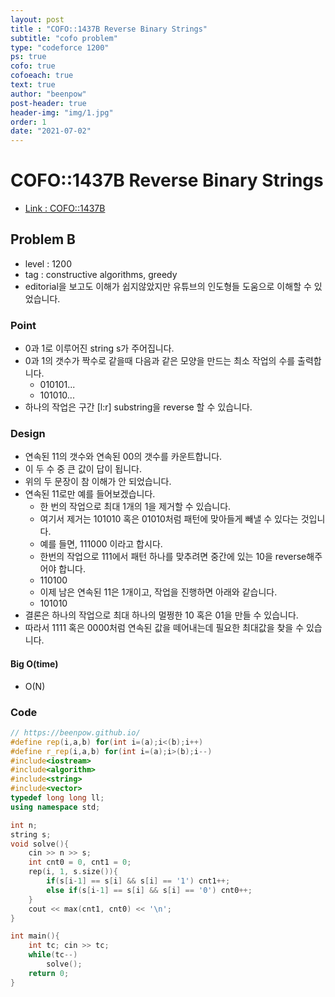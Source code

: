 ```yaml
---
layout: post
title : "COFO::1437B Reverse Binary Strings"
subtitle: "cofo problem"
type: "codeforce 1200"
ps: true
cofo: true
cofoeach: true
text: true
author: "beenpow"
post-header: true
header-img: "img/1.jpg"
order: 1
date: "2021-07-02"
---
```

# COFO::1437B Reverse Binary Strings
- [Link : COFO::1437B](https://codeforces.com/problemset/problem/1437/B)

## Problem B

- level : 1200
- tag : constructive algorithms, greedy
- editorial을 보고도 이해가 쉽지않았지만 유튜브의 인도형들 도움으로 이해할 수 있었습니다.

### Point
- 0과 1로 이루어진 string s가 주어집니다.
- 0과 1의 갯수가 짝수로 같을때 다음과 같은 모양을 만드는 최소 작업의 수를 출력합니다.
  - 010101...
  - 101010...
- 하나의 작업은 구간 [l:r] substring을 reverse 할 수 있습니다.

### Design
- 연속된 11의 갯수와 연속된 00의 갯수를 카운트합니다.
- 이 두 수 중 큰 값이 답이 됩니다.
- 위의 두 문장이 참 이해가 안 되었습니다.
- 연속된 11로만 예를 들어보겠습니다.
  - 한 번의 작업으로 최대 1개의 1을 제거할 수 있습니다.
  - 여기서 제거는 101010 혹은 01010처럼 패턴에 맞아들게 빼낼 수 있다는 것입니다.
  - 예를 들면, 111000 이라고 합시다.
  - 한번의 작업으로 111에서 패턴 하나를 맞추려면 중간에 있는 10을 reverse해주어야 합니다.
  - 110100
  - 이제 남은 연속된 11은 1개이고, 작업을 진행하면 아래와 같습니다.
  - 101010
- 결론은 하나의 작업으로 최대 하나의 멀쩡한 10 혹은 01을 만들 수 있습니다.
- 따라서 1111 혹은 0000처럼 연속된 값을 떼어내는데 필요한 최대값을 찾을 수 있습니다.


#### Big O(time)
- O(N)

### Code

```cpp
// https://beenpow.github.io/
#define rep(i,a,b) for(int i=(a);i<(b);i++)
#define r_rep(i,a,b) for(int i=(a);i>(b);i--)
#include<iostream>
#include<algorithm>
#include<string>
#include<vector>
typedef long long ll;
using namespace std;

int n;
string s;
void solve(){
    cin >> n >> s;
    int cnt0 = 0, cnt1 = 0;
    rep(i, 1, s.size()){
        if(s[i-1] == s[i] && s[i] == '1') cnt1++;
        else if(s[i-1] == s[i] && s[i] == '0') cnt0++;
    }
    cout << max(cnt1, cnt0) << '\n';
}

int main(){
    int tc; cin >> tc;
    while(tc--)
        solve();
    return 0;
}
```
